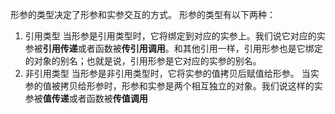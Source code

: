形参的类型决定了形参和实参交互的方式。
形参的类型有以下两种：
1. 引用类型
当形参是引用类型时，它将绑定到对应的实参上。我们说它对应的实参被**引用传递**或者函数被**传引用调用**。和其他引用一样，引用形参也是它绑定的对象的别名；也就是说，引用形参是它对应的实参的别名。
2. 非引用类型
当形参是非引用类型时，它将实参的值拷贝后赋值给形参。
当实参的值被拷贝给形参时，形参和实参是两个相互独立的对象。我们说这样的实参被**值传递**或者函数被**传值调用**